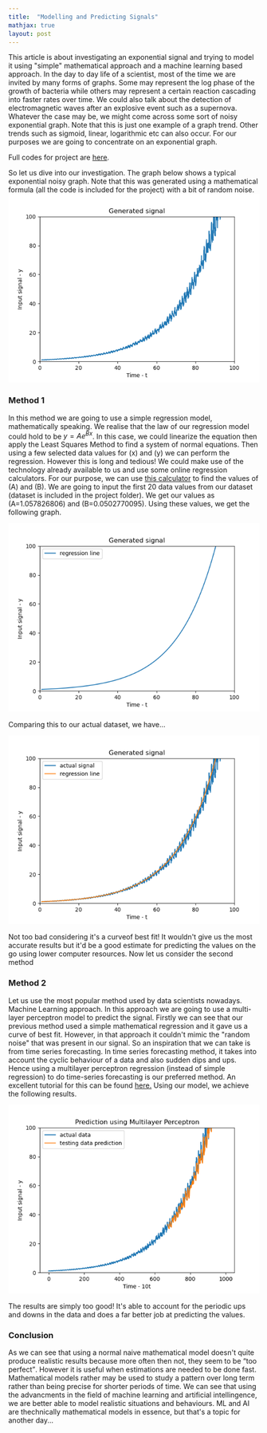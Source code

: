 ```yaml
---
title:  "Modelling and Predicting Signals"
mathjax: true
layout: post
---
```


This article is about investigating an exponential signal and trying to model it using "simple" mathematical approach and a machine learning based approach. 
In the day to day life of a scientist, most of the time we are invited by many forms of graphs. Some may represent the log phase of the growth of bacteria while others may represent a certain reaction cascading into faster rates over time. 
We could also talk about the detection of electromagnetic waves after an explosive event such as a supernova. Whatever the case may be, we might come across some sort of noisy exponential graph. Note that this is just one example of a graph trend. 
Other trends such as sigmoid, linear, logarithmic etc can also occur. For our purposes we are going to concentrate on an exponential graph.

Full codes for project are [here](https://github.com/AriqAhmer/random-projects/tree/main/signal-processing).

So let us dive into our investigation. The graph below shows a typical exponential noisy graph. Note that this was generated using a mathematical formula (all the code is included for the project) with a bit of random noise.
![generated noisy signal](/assets/signal-processing/generated-noisy-signal.png)

### Method 1
In this method we are going to use a simple regression model, mathematically speaking. We realise that the law of our regression model could hold to be $y = Ae^{Bx}$. In this case, we could linearize the equation then apply the Least Squares Method to find a system of normal equations. 
Then using a few selected data values for \(x\) and \(y\) we can perform the regression. However this is long and tedious! We could make use of the technology already available to us and use some online regression calculators. For our purpose, we can use [this calculator](https://keisan.casio.com/exec/system/14059930754231) to find the values of \(A\) and \(B\). 
We are going to input the first 20 data values from our dataset (dataset is included in the project folder). We get our values as \(A=1.057826806\) and \(B=0.0502770095\). Using these values, we get the following graph.

![regression graph](/assets/signal-processing/regression.png)

Comparing this to our actual dataset, we have...

![comparison graph](/assets/signal-processing/actual-and-regression.png)

Not too bad considering it's a curveof best fit! It wouldn't give us the most accurate results but it'd be a good estimate for predicting the values on the go using lower computer resources. Now let us consider the second method

### Method 2
Let us use the most popular method used by data scientists nowadays. Machine Learning approach. In this approach we are going to use a multi-layer perceptron model to predict the signal. Firstly we can see that our previous method used a simple mathematical regression and it gave us a curve of best fit. However, 
in that approach it couldn't mimic the "random noise" that was present in our signal. So an inspiration that we can take is from time series forecasting. In time series forecasting method, it takes into account the cyclic behaviour of a data and also sudden dips and ups. Hence using a multilayer perceptron regression (instead of simple regression) to do time-series forecasting is our preferred method. An excellent tutorial for this can be found [here.](https://machinelearningmastery.com/time-series-prediction-with-deep-learning-in-python-with-keras/) 
Using our model, we achieve the following results.

![acutal vs model](/assets/signal-processing/actual-and-perceptron.png)

The results are simply too good! It's able to account for the periodic ups and downs in the data and does a far better job at predicting the values.

### Conclusion
As we can see that using a normal naive mathematical model doesn't quite produce realistic results because more often then not, they seem to be <q>too perfect</q>. However it is useful when estimations are needed to be done fast. Mathematical models rather may be used to study a pattern over long term rather than being precise for shorter periods of time. 
We can see that using the advancments in the field of machine learning and artificial intellingence, we are better able to model realistic situations and behaviours. ML and AI are thechnically mathematical models in essence, but that's a topic for another day...
